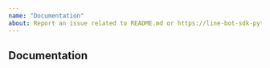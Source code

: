 ```yaml
---
name: "Documentation"
about: Report an issue related to README.md or https://line-bot-sdk-python.readthedocs.io
---
```


## Documentation
<!-- Did you find a mistake, or something that needs clarification? -->
